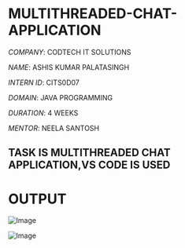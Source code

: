# MULTITHREADED-CHAT-APPLICATION

*COMPANY*: CODTECH IT SOLUTIONS

*NAME*: ASHIS KUMAR PALATASINGH

*INTERN ID*: CITS0D07

*DOMAIN*: JAVA PROGRAMMING

*DURATION*: 4 WEEKS

*MENTOR*: NEELA SANTOSH

## TASK IS MULTITHREADED CHAT APPLICATION,VS CODE IS USED

# OUTPUT

![Image](https://github.com/user-attachments/assets/5d1fadeb-c995-4fc6-8d20-6365eadc9537)

![Image](https://github.com/user-attachments/assets/9681ab80-c5af-46e0-ba81-527262ec5a2d)
